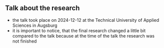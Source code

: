 ## Talk about the research

- the talk took place on 2024-12-12 at the Technical University of Applied Sciences in Augsburg
- it is important to notice, that the final research changed a 
little bit compared to the talk because at the time of the talk the research was not finished